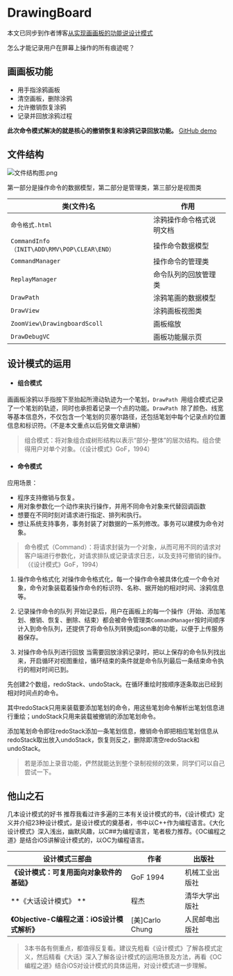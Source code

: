 # DrawingBoard

本文已同步到作者博客[从实现画画板的功能说设计模式](http://www.jianshu.com/p/8c1d899c73ac)

怎么才能记录用户在屏幕上操作的所有痕迹呢？

## 画画板功能
* 用手指涂鸦画板
* 清空画板，删除涂鸦
* 允许撤销恢复涂鸦
* 记录并回放涂鸦过程

**此次命令模式解决的就是核心的撤销恢复和涂鸦记录回放功能。**
[GitHub demo](https://github.com/guoxiangyang110/DrawingBoard)

## 文件结构

![文件结构图.png](http://upload-images.jianshu.io/upload_images/2752872-62e76363bf132dab.png?imageMogr2/auto-orient/strip%7CimageView2/2/w/1240)

第一部分是操作命令的数据模型，第二部分是管理类，第三部分是视图类

|类(文件)名|作用|
|-------|------|
|`命令格式.html`|涂鸦操作命令格式说明文档|
|`CommandInfo（INIT\ADD\RMV\POP\CLEAR\END）`|操作命令数据模型|
|`CommandManager`|操作命令的管理类|
|`ReplayManager`|命令队列的回放管理类|
|`DrawPath`|涂鸦笔画的数据模型|
|`DrawView`|涂鸦画板视图类|
|`ZoomView\DrawingboardScoll`|画板缩放|
|`DrawDebugVC`|画板功能展示页|

## 设计模式的运用
 * #### 组合模式
画画板涂鸦以手指按下至抬起所滑动轨迹为一个笔划，`DrawPath `用组合模式记录了一个笔划的轨迹，同时也承担着记录一个点的功能。`DrawPath `除了颜色、线宽等基本信息外，不仅包含一个笔划的贝塞尔路径，还包括笔划中每个记录点的位置信息和标识符。（不是本文重点以后另做文章讲解）

>组合模式：将对象组合成树形结构以表示“部分-整体”的层次结构。组合使得用户对单个对象。（《设计模式》GoF，1994）

* #### 命令模式

应用场景：
* 程序支持撤销与恢复。
* 用对象参数化一个动作来执行操作，并用不同命令对象来代替回调函数
* 想要在不同时刻对请求进行指定、排列和执行。
* 想让系统支持事务，事务封装了对数据的一系列修改。事务可以建模为命令对象。

>命令模式（Command）：将请求封装为一个对象，从而可用不同的请求对客户端进行参数化，对请求排队或记录请求日志，以及支持可撤销的操作。（《设计模式》GoF，1994）

1. 操作命令格式化
对操作命令格式化，每一个操作命令被具体化成一个命令对象，命令对象装载着操作命令的标识符、名称、据开始的相对时间、涂鸦信息等。

2. 记录操作命令的队列
开始记录后，用户在画板上的每一个操作（开始、添加笔划、撤销、恢复、删除、结束）都会被命令管理类`CommandManager`按时间顺序计入到命令队列，还提供了将命令队列转换成json串的功能，以便于上传服务器保存。

3. 对操作命令队列进行回放
当需要回放涂鸦记录时，把以上保存的命令队列找出来，开启循环对视图重绘，循环结束的条件就是命令队列最后一条结束命令执行的相对时间已到。

 先创建2个数组，redoStack、undoStack。在循环重绘时按顺序逐条取出已经到相对时间点的命令。

 其中redoStack只用来装载要添加笔划的命令，用这些笔划命令解析出笔划信息进行重绘；undoStack只用来装载被撤销的添加笔划命令。

 添加笔划命令即往redoStack添加一条笔划信息，撤销命令即把相应笔划信息从redoStack取出放入undoStack，恢复则反之，删除即清空redoStack和undoStack。

>若是添加上录音功能，俨然就能达到整个录制视频的效果，同学们可以自己尝试一下。

## 他山之石
几本设计模式的好书
推荐我看过许多遍的三本有关设计模式的书，《设计模式》定义并介绍23种设计模式，是设计模式的奠基者，书中以C++作为编程语言。《大化设计模式》深入浅出，幽默风趣，以C##为编程语言，笔者极力推荐。《OC编程之道》是结合iOS讲解设计模式的，以OC为编程语言。

|设计模式三部曲|作者|出版社|
|---|---|---|
|**《设计模式：可复用面向对象软件的基础》**| GoF 1994 | 机械工业出版社|
|**《大话设计模式》 **|程杰| 清华大学出版社 |
|**《Objective-C编程之道：iOS设计模式解析》**| [美]Carlo Chung |人民邮电出版社 |

>3本书各有侧重点，都值得反复看。建议先粗看《设计模式》了解各模式定义，然后精看《大话》深入了解各设计模式的运用场景及方法，再看《OC编程之道》结合iOS对设计模式的具体运用，对设计模式进一步理解。
